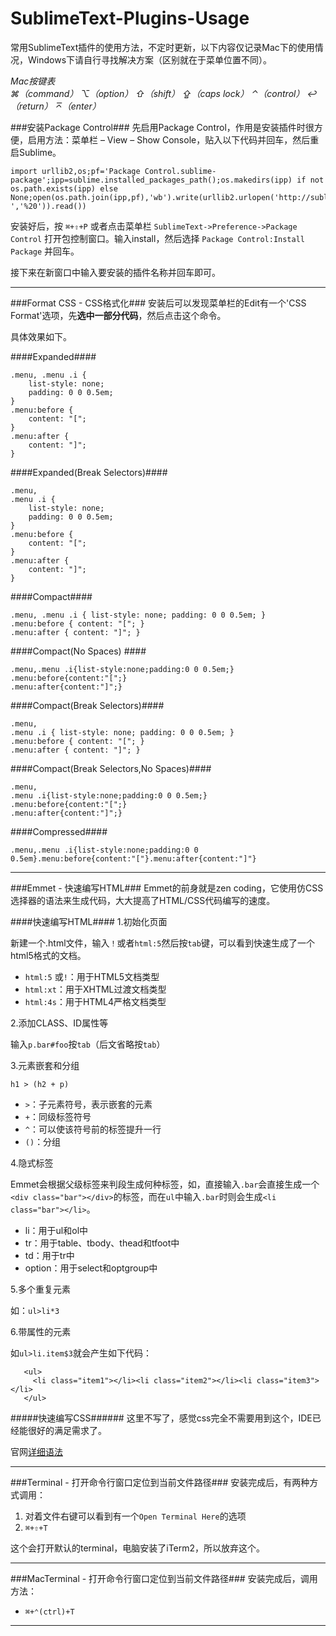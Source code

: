 SublimeText-Plugins-Usage
=========================

常用SublimeText插件的使用方法，不定时更新，以下内容仅记录Mac下的使用情况，Windows下请自行寻找解决方案（区别就在于菜单位置不同）。  

*Mac按键表*   
    *⌘（command）*   *⌥（option）*    *⇧（shift）*    *⇪（caps lock）*   *⌃（control）*    *↩（return）*    *⌅（enter）*


###安装Package Control###
先启用Package Control，作用是安装插件时很方便，启用方法：菜单栏 – View – Show Console，贴入以下代码并回车，然后重启Sublime。 

   	import urllib2,os;pf='Package Control.sublime-package';ipp=sublime.installed_packages_path();os.makedirs(ipp) if not os.path.exists(ipp) else None;open(os.path.join(ipp,pf),'wb').write(urllib2.urlopen('http://sublime.wbond.net/'+pf.replace(' ','%20')).read())  
   
安装好后，按 `⌘+⇧+P` 或者点击菜单栏 `SublimeText->Preference->Package Control` 打开包控制窗口。输入install，然后选择 `Package Control:Install Package` 并回车。

接下来在新窗口中输入要安装的插件名称并回车即可。

---

###Format CSS - CSS格式化###
安装后可以发现菜单栏的Edit有一个'CSS Format'选项，先**选中一部分代码**，然后点击这个命令。   

具体效果如下。

####Expanded####
```
.menu, .menu .i {
	list-style: none;
	padding: 0 0 0.5em;
}
.menu:before {
	content: "[";
}
.menu:after {
	content: "]";
}
```
####Expanded(Break Selectors)####
```
.menu,
.menu .i {
	list-style: none;
	padding: 0 0 0.5em;
}
.menu:before {
	content: "[";
}
.menu:after {
	content: "]";
}
```
####Compact####
```
.menu, .menu .i { list-style: none; padding: 0 0 0.5em; }
.menu:before { content: "["; }
.menu:after { content: "]"; }
```
####Compact(No Spaces) ####
```
.menu,.menu .i{list-style:none;padding:0 0 0.5em;}
.menu:before{content:"[";}
.menu:after{content:"]";}
```
####Compact(Break Selectors)####
```
.menu,
.menu .i { list-style: none; padding: 0 0 0.5em; }
.menu:before { content: "["; }
.menu:after { content: "]"; }
```
####Compact(Break Selectors,No Spaces)####
```
.menu,
.menu .i{list-style:none;padding:0 0 0.5em;}
.menu:before{content:"[";}
.menu:after{content:"]";}
```
####Compressed####
```
.menu,.menu .i{list-style:none;padding:0 0 0.5em}.menu:before{content:"["}.menu:after{content:"]"}
```
---
###Emmet - 快速编写HTML###
Emmet的前身就是zen coding，它使用仿CSS选择器的语法来生成代码，大大提高了HTML/CSS代码编写的速度。

####快速编写HTML####
1.初始化页面

新建一个.html文件，输入`！`或者`html:5`然后按`tab`键，可以看到快速生成了一个html5格式的文档。   

*  `html:5` 或`!`：用于HTML5文档类型
*  `html:xt`：用于XHTML过渡文档类型
*  `html:4s`：用于HTML4严格文档类型

2.添加CLASS、ID属性等   

输入`p.bar#foo`按`tab`（后文省略按`tab`）

3.元素嵌套和分组

`h1 > (h2 + p)`

*  `>`：子元素符号，表示嵌套的元素
*  `+`：同级标签符号
*  `^`：可以使该符号前的标签提升一行
*  `()`：分组

4.隐式标签

Emmet会根据父级标签来判段生成何种标签，如，直接输入`.bar`会直接生成一个`<div class="bar"></div>`的标签，而在`ul`中输入`.bar`时则会生成`<li class="bar"></li>`。

*  li：用于ul和ol中
*  tr：用于table、tbody、thead和tfoot中
*  td：用于tr中
*  option：用于select和optgroup中

5.多个重复元素

如：`ul>li*3`   

6.带属性的元素

如`ul>li.item$3`就会产生如下代码：   
```
   <ul>		
     <li class="item1"></li><li class="item2"></li><li class="item3"></li>
   </ul>   
```

#####快速编写CSS######
这里不写了，感觉css完全不需要用到这个，IDE已经能很好的满足需求了。


官网[详细语法](http://docs.emmet.io/cheat-sheet/)

---

###Terminal - 打开命令行窗口定位到当前文件路径###
安装完成后，有两种方式调用：

  1. 对着文件右键可以看到有一个`Open Terminal Here`的选项   
  1. `⌘+⇧+T`  
  
这个会打开默认的terminal，电脑安装了iTerm2，所以放弃这个。

---

###MacTerminal - 打开命令行窗口定位到当前文件路径###
安装完成后，调用方法：
- `⌘+⌃(ctrl)+T`

---
